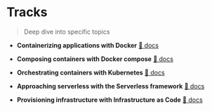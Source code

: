 # Tracks

> Deep dive into specific topics

- **Containerizing applications with Docker** [📖 docs](./docker-containers)

- **Composing containers with Docker compose** [📖 docs](./docker-compose)

- **Orchestrating containers with Kubernetes** [📖 docs](./kubernetes-cluster)

- **Approaching serverless with the Serverless framework** [📖 docs](./serverless-framework)

- **Provisioning infrastructure with Infrastructure as Code** [📖 docs](./terraform)

